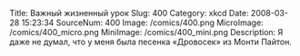 Title: Важный жизненный урок 
Slug: 400 
Category: xkcd 
Date: 2008-03-28 15:23:34 
SourceNum: 400 
Image: /comics/400.png 
MicroImage: /comics/400_micro.png 
MiniImage: /comics/400_mini.png 
Description: Я даже не думал, что у меня была песенка «Дровосек» из Монти Пайтон. 

